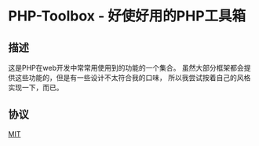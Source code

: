 PHP-Toolbox - 好使好用的PHP工具箱
=======

描述
----
这是PHP在web开发中常常用使用到的功能的一个集合。
虽然大部分框架都会提供这些功能的，但是有一些设计不太符合我的口味，
所以我尝试按着自己的风格实现一下，而已。

协议
----
[MIT](https://github.com/jmjoy/PHP-Toolbox/blob/master/LICENSE)
